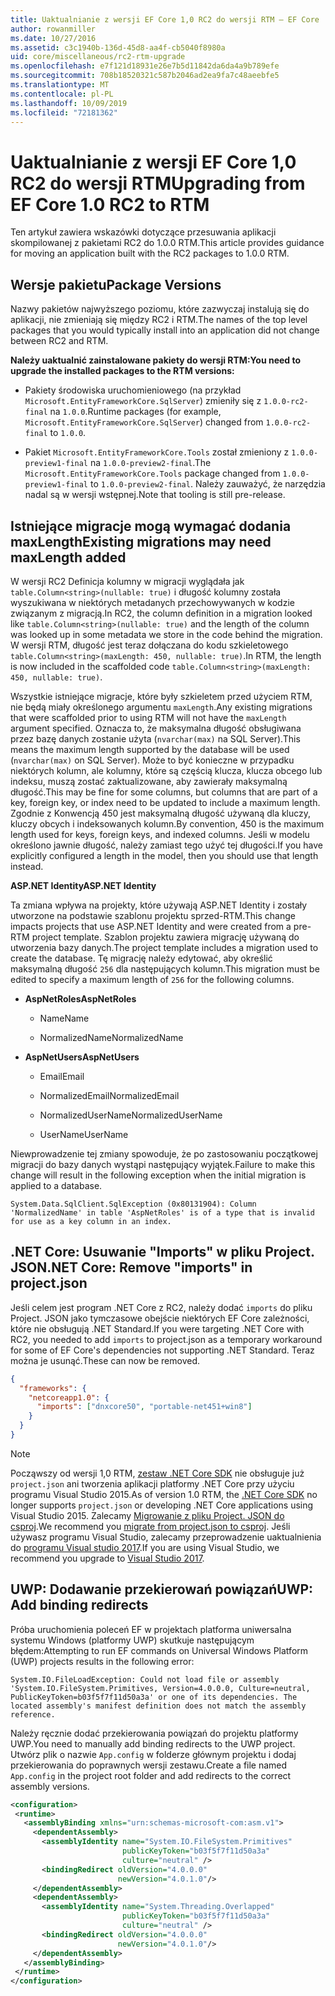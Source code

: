 ```yaml
---
title: Uaktualnianie z wersji EF Core 1,0 RC2 do wersji RTM — EF Core
author: rowanmiller
ms.date: 10/27/2016
ms.assetid: c3c1940b-136d-45d8-aa4f-cb5040f8980a
uid: core/miscellaneous/rc2-rtm-upgrade
ms.openlocfilehash: e7f121d18931e26e7b5d11842da6da4a9b789efe
ms.sourcegitcommit: 708b18520321c587b2046ad2ea9fa7c48aeebfe5
ms.translationtype: MT
ms.contentlocale: pl-PL
ms.lasthandoff: 10/09/2019
ms.locfileid: "72181362"
---
```

# <a name="upgrading-from-ef-core-10-rc2-to-rtm"></a><span data-ttu-id="2cc5e-102">Uaktualnianie z wersji EF Core 1,0 RC2 do wersji RTM</span><span class="sxs-lookup"><span data-stu-id="2cc5e-102">Upgrading from EF Core 1.0 RC2 to RTM</span></span>

<span data-ttu-id="2cc5e-103">Ten artykuł zawiera wskazówki dotyczące przesuwania aplikacji skompilowanej z pakietami RC2 do 1.0.0 RTM.</span><span class="sxs-lookup"><span data-stu-id="2cc5e-103">This article provides guidance for moving an application built with the RC2 packages to 1.0.0 RTM.</span></span>

## <a name="package-versions"></a><span data-ttu-id="2cc5e-104">Wersje pakietu</span><span class="sxs-lookup"><span data-stu-id="2cc5e-104">Package Versions</span></span>

<span data-ttu-id="2cc5e-105">Nazwy pakietów najwyższego poziomu, które zazwyczaj instalują się do aplikacji, nie zmieniają się między RC2 i RTM.</span><span class="sxs-lookup"><span data-stu-id="2cc5e-105">The names of the top level packages that you would typically install into an application did not change between RC2 and RTM.</span></span>

<span data-ttu-id="2cc5e-106">**Należy uaktualnić zainstalowane pakiety do wersji RTM:**</span><span class="sxs-lookup"><span data-stu-id="2cc5e-106">**You need to upgrade the installed packages to the RTM versions:**</span></span>

* <span data-ttu-id="2cc5e-107">Pakiety środowiska uruchomieniowego (na przykład `Microsoft.EntityFrameworkCore.SqlServer`) zmieniły się z `1.0.0-rc2-final` na `1.0.0`.</span><span class="sxs-lookup"><span data-stu-id="2cc5e-107">Runtime packages (for example, `Microsoft.EntityFrameworkCore.SqlServer`) changed from `1.0.0-rc2-final` to `1.0.0`.</span></span>

* <span data-ttu-id="2cc5e-108">Pakiet `Microsoft.EntityFrameworkCore.Tools` został zmieniony z `1.0.0-preview1-final` na `1.0.0-preview2-final`.</span><span class="sxs-lookup"><span data-stu-id="2cc5e-108">The `Microsoft.EntityFrameworkCore.Tools` package changed from `1.0.0-preview1-final` to `1.0.0-preview2-final`.</span></span> <span data-ttu-id="2cc5e-109">Należy zauważyć, że narzędzia nadal są w wersji wstępnej.</span><span class="sxs-lookup"><span data-stu-id="2cc5e-109">Note that tooling is still pre-release.</span></span>

## <a name="existing-migrations-may-need-maxlength-added"></a><span data-ttu-id="2cc5e-110">Istniejące migracje mogą wymagać dodania maxLength</span><span class="sxs-lookup"><span data-stu-id="2cc5e-110">Existing migrations may need maxLength added</span></span>

<span data-ttu-id="2cc5e-111">W wersji RC2 Definicja kolumny w migracji wyglądała jak `table.Column<string>(nullable: true)` i długość kolumny została wyszukiwana w niektórych metadanych przechowywanych w kodzie związanym z migracją.</span><span class="sxs-lookup"><span data-stu-id="2cc5e-111">In RC2, the column definition in a migration looked like `table.Column<string>(nullable: true)` and the length of the column was looked up in some metadata we store in the code behind the migration.</span></span> <span data-ttu-id="2cc5e-112">W wersji RTM, długość jest teraz dołączana do kodu szkieletowego `table.Column<string>(maxLength: 450, nullable: true)`.</span><span class="sxs-lookup"><span data-stu-id="2cc5e-112">In RTM, the length is now included in the scaffolded code `table.Column<string>(maxLength: 450, nullable: true)`.</span></span>

<span data-ttu-id="2cc5e-113">Wszystkie istniejące migracje, które były szkieletem przed użyciem RTM, nie będą miały określonego argumentu `maxLength`.</span><span class="sxs-lookup"><span data-stu-id="2cc5e-113">Any existing migrations that were scaffolded prior to using RTM will not have the `maxLength` argument specified.</span></span> <span data-ttu-id="2cc5e-114">Oznacza to, że maksymalna długość obsługiwana przez bazę danych zostanie użyta (`nvarchar(max)` na SQL Server).</span><span class="sxs-lookup"><span data-stu-id="2cc5e-114">This means the maximum length supported by the database will be used (`nvarchar(max)` on SQL Server).</span></span> <span data-ttu-id="2cc5e-115">Może to być konieczne w przypadku niektórych kolumn, ale kolumny, które są częścią klucza, klucza obcego lub indeksu, muszą zostać zaktualizowane, aby zawierały maksymalną długość.</span><span class="sxs-lookup"><span data-stu-id="2cc5e-115">This may be fine for some columns, but columns that are part of a key, foreign key, or index need to be updated to include a maximum length.</span></span> <span data-ttu-id="2cc5e-116">Zgodnie z Konwencją 450 jest maksymalną długość używaną dla kluczy, kluczy obcych i indeksowanych kolumn.</span><span class="sxs-lookup"><span data-stu-id="2cc5e-116">By convention, 450 is the maximum length used for keys, foreign keys, and indexed columns.</span></span> <span data-ttu-id="2cc5e-117">Jeśli w modelu określono jawnie długość, należy zamiast tego użyć tej długości.</span><span class="sxs-lookup"><span data-stu-id="2cc5e-117">If you have explicitly configured a length in the model, then you should use that length instead.</span></span>

<span data-ttu-id="2cc5e-118">**ASP.NET Identity**</span><span class="sxs-lookup"><span data-stu-id="2cc5e-118">**ASP.NET Identity**</span></span>

<span data-ttu-id="2cc5e-119">Ta zmiana wpływa na projekty, które używają ASP.NET Identity i zostały utworzone na podstawie szablonu projektu sprzed-RTM.</span><span class="sxs-lookup"><span data-stu-id="2cc5e-119">This change impacts projects that use ASP.NET Identity and were created from a pre-RTM project template.</span></span> <span data-ttu-id="2cc5e-120">Szablon projektu zawiera migrację używaną do utworzenia bazy danych.</span><span class="sxs-lookup"><span data-stu-id="2cc5e-120">The project template includes a migration used to create the database.</span></span> <span data-ttu-id="2cc5e-121">Tę migrację należy edytować, aby określić maksymalną długość `256` dla następujących kolumn.</span><span class="sxs-lookup"><span data-stu-id="2cc5e-121">This migration must be edited to specify a maximum length of `256` for the following columns.</span></span>

*  <span data-ttu-id="2cc5e-122">**AspNetRoles**</span><span class="sxs-lookup"><span data-stu-id="2cc5e-122">**AspNetRoles**</span></span>

    * <span data-ttu-id="2cc5e-123">Name</span><span class="sxs-lookup"><span data-stu-id="2cc5e-123">Name</span></span>

    * <span data-ttu-id="2cc5e-124">NormalizedName</span><span class="sxs-lookup"><span data-stu-id="2cc5e-124">NormalizedName</span></span>

*  <span data-ttu-id="2cc5e-125">**AspNetUsers**</span><span class="sxs-lookup"><span data-stu-id="2cc5e-125">**AspNetUsers**</span></span>

   * <span data-ttu-id="2cc5e-126">Email</span><span class="sxs-lookup"><span data-stu-id="2cc5e-126">Email</span></span>

   * <span data-ttu-id="2cc5e-127">NormalizedEmail</span><span class="sxs-lookup"><span data-stu-id="2cc5e-127">NormalizedEmail</span></span>

   * <span data-ttu-id="2cc5e-128">NormalizedUserName</span><span class="sxs-lookup"><span data-stu-id="2cc5e-128">NormalizedUserName</span></span>

   * <span data-ttu-id="2cc5e-129">UserName</span><span class="sxs-lookup"><span data-stu-id="2cc5e-129">UserName</span></span>

<span data-ttu-id="2cc5e-130">Niewprowadzenie tej zmiany spowoduje, że po zastosowaniu początkowej migracji do bazy danych wystąpi następujący wyjątek.</span><span class="sxs-lookup"><span data-stu-id="2cc5e-130">Failure to make this change will result in the following exception when the initial migration is applied to a database.</span></span>

```console
System.Data.SqlClient.SqlException (0x80131904): Column 'NormalizedName' in table 'AspNetRoles' is of a type that is invalid for use as a key column in an index.
```

## <a name="net-core-remove-imports-in-projectjson"></a><span data-ttu-id="2cc5e-131">.NET Core: Usuwanie "Imports" w pliku Project. JSON</span><span class="sxs-lookup"><span data-stu-id="2cc5e-131">.NET Core: Remove "imports" in project.json</span></span>

<span data-ttu-id="2cc5e-132">Jeśli celem jest program .NET Core z RC2, należy dodać `imports` do pliku Project. JSON jako tymczasowe obejście niektórych EF Core zależności, które nie obsługują .NET Standard.</span><span class="sxs-lookup"><span data-stu-id="2cc5e-132">If you were targeting .NET Core with RC2, you needed to add `imports` to project.json as a temporary workaround for some of EF Core's dependencies not supporting .NET Standard.</span></span> <span data-ttu-id="2cc5e-133">Teraz można je usunąć.</span><span class="sxs-lookup"><span data-stu-id="2cc5e-133">These can now be removed.</span></span>

``` json
{
  "frameworks": {
    "netcoreapp1.0": {
      "imports": ["dnxcore50", "portable-net451+win8"]
    }
  }
}
```

> [!NOTE]  
> <span data-ttu-id="2cc5e-134">Począwszy od wersji 1,0 RTM, [zestaw .NET Core SDK](https://www.microsoft.com/net/download/core) nie obsługuje już `project.json` ani tworzenia aplikacji platformy .NET Core przy użyciu programu Visual Studio 2015.</span><span class="sxs-lookup"><span data-stu-id="2cc5e-134">As of version 1.0 RTM, the [.NET Core SDK](https://www.microsoft.com/net/download/core) no longer supports `project.json` or developing .NET Core applications using Visual Studio 2015.</span></span> <span data-ttu-id="2cc5e-135">Zalecamy [Migrowanie z pliku Project. JSON do csproj](https://docs.microsoft.com/dotnet/articles/core/migration/).</span><span class="sxs-lookup"><span data-stu-id="2cc5e-135">We recommend you [migrate from project.json to csproj](https://docs.microsoft.com/dotnet/articles/core/migration/).</span></span> <span data-ttu-id="2cc5e-136">Jeśli używasz programu Visual Studio, zalecamy przeprowadzenie uaktualnienia do [programu Visual studio 2017](https://www.visualstudio.com/downloads/).</span><span class="sxs-lookup"><span data-stu-id="2cc5e-136">If you are using Visual Studio, we recommend you upgrade to [Visual Studio 2017](https://www.visualstudio.com/downloads/).</span></span>

## <a name="uwp-add-binding-redirects"></a><span data-ttu-id="2cc5e-137">UWP: Dodawanie przekierowań powiązań</span><span class="sxs-lookup"><span data-stu-id="2cc5e-137">UWP: Add binding redirects</span></span>

<span data-ttu-id="2cc5e-138">Próba uruchomienia poleceń EF w projektach platforma uniwersalna systemu Windows (platformy UWP) skutkuje następującym błędem:</span><span class="sxs-lookup"><span data-stu-id="2cc5e-138">Attempting to run EF commands on Universal Windows Platform (UWP) projects results in the following error:</span></span>

```console
System.IO.FileLoadException: Could not load file or assembly 'System.IO.FileSystem.Primitives, Version=4.0.0.0, Culture=neutral, PublicKeyToken=b03f5f7f11d50a3a' or one of its dependencies. The located assembly's manifest definition does not match the assembly reference.
```

<span data-ttu-id="2cc5e-139">Należy ręcznie dodać przekierowania powiązań do projektu platformy UWP.</span><span class="sxs-lookup"><span data-stu-id="2cc5e-139">You need to manually add binding redirects to the UWP project.</span></span> <span data-ttu-id="2cc5e-140">Utwórz plik o nazwie `App.config` w folderze głównym projektu i dodaj przekierowania do poprawnych wersji zestawu.</span><span class="sxs-lookup"><span data-stu-id="2cc5e-140">Create a file named `App.config` in the project root folder and add redirects to the correct assembly versions.</span></span>

```xml
<configuration>
 <runtime>
   <assemblyBinding xmlns="urn:schemas-microsoft-com:asm.v1">
     <dependentAssembly>
       <assemblyIdentity name="System.IO.FileSystem.Primitives"
                         publicKeyToken="b03f5f7f11d50a3a"
                         culture="neutral" />
       <bindingRedirect oldVersion="4.0.0.0"
                        newVersion="4.0.1.0"/>
     </dependentAssembly>
     <dependentAssembly>
       <assemblyIdentity name="System.Threading.Overlapped"
                         publicKeyToken="b03f5f7f11d50a3a"
                         culture="neutral" />
       <bindingRedirect oldVersion="4.0.0.0"
                        newVersion="4.0.1.0"/>
     </dependentAssembly>
   </assemblyBinding>
 </runtime>
</configuration>
```
